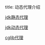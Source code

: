 title: 动态代理介绍

[jdk静态代理](https://github.com/Rogchen/other-tool-repository/tree/master/proxy-study/src/main/java/com/rogchen/ms/jdk/staticProxy)

[jdk动态代理](https://github.com/Rogchen/other-tool-repository/tree/master/proxy-study/src/main/java/com/rogchen/ms/jdk/dynamicProxy)

[cglib代理](https://github.com/Rogchen/other-tool-repository/tree/master/proxy-study/src/main/java/com/rogchen/ms/cglib)
